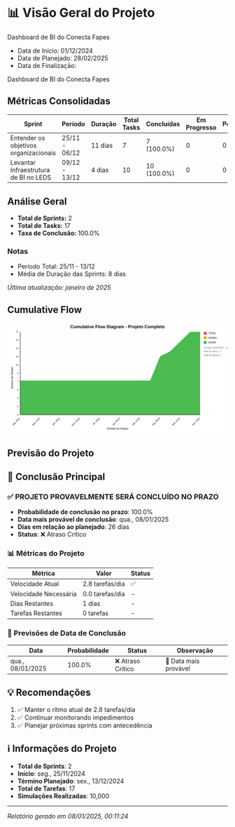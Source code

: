 # 📊 Visão Geral do Projeto 

Dashboard de BI do Conecta Fapes
* Data de Início: 01/12/2024
* Data de Planejado: 28/02/2025
* Data de Finalização: 

Dashboard de BI do Conecta Fapes
## Métricas Consolidadas

| Sprint | Período | Duração | Total Tasks | Concluídas | Em Progresso | Pendentes | Velocidade | Eficiência |
|--------|---------|----------|-------------|------------|--------------|-----------|------------|------------|
| Entender os objetivos organizacionais | 25/11 - 06/12 | 11 dias | 7 | 7 (100.0%) | 0 | 0 | 0.64/dia | 100.0% |
| Levantar Infraestrutura de BI no LEDS | 09/12 - 13/12 | 4 dias | 10 | 10 (100.0%) | 0 | 0 | 2.5/dia | 100.0% |

## Análise Geral

- **Total de Sprints:** 2
- **Total de Tasks:** 17
- **Taxa de Conclusão:** 100.0%

### Notas
- Período Total: 25/11 - 13/12
- Média de Duração das Sprints: 8 dias

*Última atualização: janeiro de 2025*

## Cumulative Flow 
![ Cumulative Flow](./project-cfd.svg)



 ## Previsão do Projeto 

## 🎯 Conclusão Principal

### ✅ PROJETO PROVAVELMENTE SERÁ CONCLUÍDO NO PRAZO

- **Probabilidade de conclusão no prazo**: 100.0%
- **Data mais provável de conclusão**: qua., 08/01/2025
- **Dias em relação ao planejado**: 26 dias
- **Status**: ❌ Atraso Crítico

### 📊 Métricas do Projeto

| Métrica | Valor | Status |
|---------|--------|--------|
| Velocidade Atual | 2.8 tarefas/dia | ✅ |
| Velocidade Necessária | 0.0 tarefas/dia | - |
| Dias Restantes | 1 dias | - |
| Tarefas Restantes | 0 tarefas | - |

### 📅 Previsões de Data de Conclusão

| Data | Probabilidade | Status | Observação |
|------|---------------|---------|------------|
| qua., 08/01/2025 | 100.0% | ❌ Atraso Crítico | 📍 Data mais provável |

## 💡 Recomendações

1. ✅ Manter o ritmo atual de 2.8 tarefas/dia
2. ✅ Continuar monitorando impedimentos
3. ✅ Planejar próximas sprints com antecedência

## ℹ️ Informações do Projeto

- **Total de Sprints**: 2
- **Início**: seg., 25/11/2024
- **Término Planejado**: sex., 13/12/2024
- **Total de Tarefas**: 17
- **Simulações Realizadas**: 10,000

---
*Relatório gerado em 08/01/2025, 00:11:24*